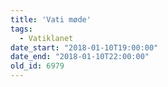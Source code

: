 ```yaml
---
title: 'Vati møde'
tags:
  - Vatiklanet
date_start: "2018-01-10T19:00:00"
date_end: "2018-01-10T22:00:00"
old_id: 6979
---
```

